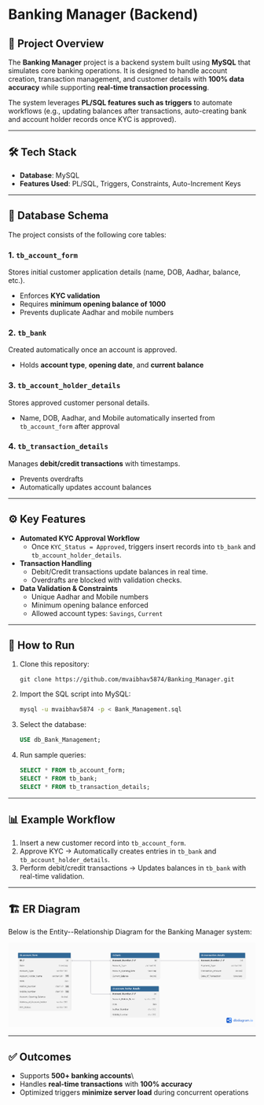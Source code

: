 # Banking Manager (Backend)

## 📌 Project Overview

The **Banking Manager** project is a backend system built using
**MySQL** that simulates core banking operations. It is designed to
handle account creation, transaction management, and customer details
with **100% data accuracy** while supporting **real-time transaction
processing**.

The system leverages **PL/SQL features such as triggers** to automate
workflows (e.g., updating balances after transactions, auto-creating
bank and account holder records once KYC is approved).

------------------------------------------------------------------------

## 🛠 Tech Stack

-   **Database**: MySQL
-   **Features Used**: PL/SQL, Triggers, Constraints, Auto-Increment
    Keys

------------------------------------------------------------------------

## 📂 Database Schema

The project consists of the following core tables:

### 1. `tb_account_form`

Stores initial customer application details (name, DOB, Aadhar, balance,
etc.).
- Enforces **KYC validation**
- Requires **minimum opening balance of 1000**
- Prevents duplicate Aadhar and mobile numbers

### 2. `tb_bank`

Created automatically once an account is approved.
- Holds **account type**, **opening date**, and **current balance**

### 3. `tb_account_holder_details`

Stores approved customer personal details.
- Name, DOB, Aadhar, and Mobile automatically inserted from
`tb_account_form` after approval

### 4. `tb_transaction_details`

Manages **debit/credit transactions** with timestamps.
- Prevents overdrafts
- Automatically updates account balances

------------------------------------------------------------------------

## ⚙️ Key Features

-   **Automated KYC Approval Workflow**
    -   Once `KYC_Status = Approved`, triggers insert records into
        `tb_bank` and `tb_account_holder_details`.
-   **Transaction Handling**
    -   Debit/Credit transactions update balances in real time.
    -   Overdrafts are blocked with validation checks.
-   **Data Validation & Constraints**
    -   Unique Aadhar and Mobile numbers
    -   Minimum opening balance enforced
    -   Allowed account types: `Savings`, `Current`

------------------------------------------------------------------------

## 🚀 How to Run

1.  Clone this repository:

    ``` bash[
    git clone https://github.com/mvaibhav5874/Banking_Manager.git
    ```

2.  Import the SQL script into MySQL:

    ``` bash
    mysql -u mvaibhav5874 -p < Bank_Management.sql
    ```

3.  Select the database:

    ``` sql
    USE db_Bank_Management;
    ```

4.  Run sample queries:

    ``` sql
    SELECT * FROM tb_account_form;
    SELECT * FROM tb_bank;
    SELECT * FROM tb_transaction_details;
    ```

------------------------------------------------------------------------

## 📊 Example Workflow

1.  Insert a new customer record into `tb_account_form`.
2.  Approve KYC → Automatically creates entries in `tb_bank` and
    `tb_account_holder_details`.
3.  Perform debit/credit transactions → Updates balances in `tb_bank`
    with real-time validation.

------------------------------------------------------------------------

## 🏗 ER Diagram

Below is the Entity--Relationship Diagram for the Banking Manager
system:

![Banking Manager ERD](ER_daigram.png)

------------------------------------------------------------------------

## ✅ Outcomes

-   Supports **500+ banking accounts**\
-   Handles **real-time transactions** with **100% accuracy**
-   Optimized triggers **minimize server load** during concurrent
    operations
